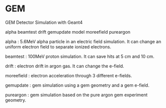 GEM
===

GEM Detector Simulation with Geant4

alpha  beamtest  drift  gemupdate  model  moreefield  pureargon

alpha : 5.6MeV alpha particle in an electric field simulation. It can change an uniform electron field to separate ionized electrons.

beamtest : 100MeV proton simulation. It can save hits at 5 cm and 10 cm.

drift : electron drift in argon gas. It can change the e-field.

moreefield : electron acceleration through 3 different e-fields.

gemupdate : gem simulation using a gem geometry and a gem e-field.

pureargon : gem simulation based on the pure argon gem experiment geometry.
